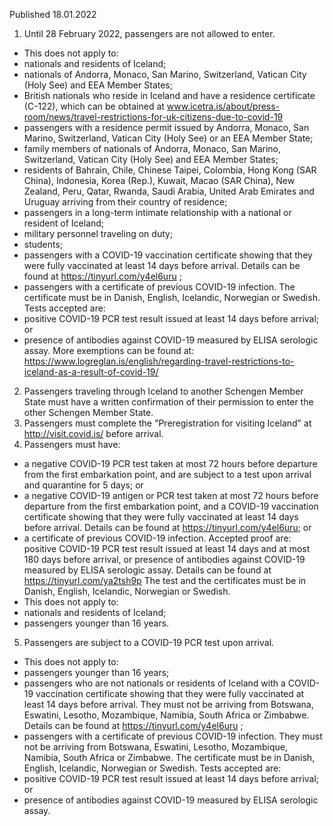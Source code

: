 Published 18.01.2022
1. Until 28 February 2022, passengers are not allowed to enter.
- This does not apply to:
- nationals and residents of Iceland;
- nationals of Andorra, Monaco, San Marino, Switzerland, Vatican City (Holy See) and EEA Member States;
- British nationals who reside in Iceland and have a residence certificate (C-122), which can be obtained at <a href="http://www.icetra.is/about/press-room/news/travel-restrictions-for-uk-citizens-due-to-covid-19">www.icetra.is/about/press-room/news/travel-restrictions-for-uk-citizens-due-to-covid-19</a>
- passengers with a residence permit issued by Andorra, Monaco, San Marino, Switzerland, Vatican City (Holy See) or an EEA Member State;
- family members of nationals of Andorra, Monaco, San Marino, Switzerland, Vatican City (Holy See) and EEA Member States;
- residents of Bahrain, Chile, Chinese Taipei, Colombia, Hong Kong (SAR China), Indonesia, Korea (Rep.), Kuwait, Macao (SAR China), New Zealand, Peru, Qatar, Rwanda, Saudi Arabia, United Arab Emirates and Uruguay arriving from their country of residence;
- passengers in a long-term intimate relationship with a national or resident of Iceland;
- military personnel traveling on duty;
- students;
- passengers with a COVID-19 vaccination certificate showing that they were fully vaccinated at least 14 days before arrival. Details can be found at <a href="https://tinyurl.com/y4el6uru">https://tinyurl.com/y4el6uru</a> ;
- passengers with a certificate of previous COVID-19 infection. The certificate must be in Danish, English, Icelandic, Norwegian or Swedish. Tests accepted are:
- positive COVID-19 PCR test result issued at least 14 days before arrival; or
- presence of antibodies against COVID-19 measured by ELISA serologic assay.
More exemptions can be found at: <a href="https://www.logreglan.is/english/regarding-travel-restrictions-to-iceland-as-a-result-of-covid-19/">https://www.logreglan.is/english/regarding-travel-restrictions-to-iceland-as-a-result-of-covid-19/</a>
2. Passengers traveling through Iceland to another Schengen Member State must have a written confirmation of their permission to enter the other Schengen Member State.
3. Passengers must complete the "Preregistration for visiting Iceland" at <a href="http://visit.covid.is/">http://visit.covid.is/</a> before arrival.
4. Passengers must have:
- a negative COVID-19 PCR test taken at most 72 hours before departure from the first embarkation point, and are subject to a test upon arrival and quarantine for 5 days; or
- a negative COVID-19 antigen or PCR test taken at most 72 hours before departure from the first embarkation point, and a COVID-19 vaccination certificate showing that they were fully vaccinated at least 14 days before arrival. Details can be found at <a href="https://tinyurl.com/y4el6uru">https://tinyurl.com/y4el6uru</a>; or
- a certificate of previous COVID-19 infection. Accepted proof are: positive COVID-19 PCR test result issued at least 14 days and at most 180 days before arrival, or presence of antibodies against COVID-19 measured by ELISA serologic assay. Details can be found at <a href="https://tinyurl.com/ya2tsh9p">https://tinyurl.com/ya2tsh9p</a>
The test and the certificates must be in Danish, English, Icelandic, Norwegian or Swedish.
- This does not apply to:
- nationals and residents of Iceland;
- passengers younger than 16 years.
5. Passengers are subject to a COVID-19 PCR test upon arrival.
- This does not apply to:
- passengers younger than 16 years;
- passengers who are not nationals or residents of Iceland with a COVID-19 vaccination certificate showing that they were fully vaccinated at least 14 days before arrival. They must not be arriving from Botswana, Eswatini, Lesotho, Mozambique, Namibia, South Africa or Zimbabwe.
Details can be found at <a href="https://tinyurl.com/y4el6uru">https://tinyurl.com/y4el6uru</a> ;
- passengers with a certificate of previous COVID-19 infection. They must not be arriving from Botswana, Eswatini, Lesotho, Mozambique, Namibia, South Africa or Zimbabwe.
The certificate must be in Danish, English, Icelandic, Norwegian or Swedish. Tests accepted are:
- positive COVID-19 PCR test result issued at least 14 days before arrival; or
- presence of antibodies against COVID-19 measured by ELISA serologic assay.
